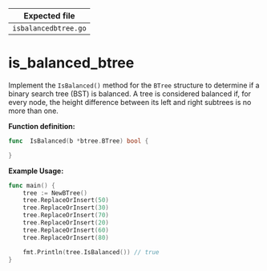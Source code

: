 | Expected file        |
| -------------------- |
| `isbalancedbtree.go` |

# is_balanced_btree

Implement the `IsBalanced()` method for the `BTree` structure to determine if a binary search tree (BST) is balanced. A tree is considered balanced if, for every node, the height difference between its left and right subtrees is no more than one.

**Function definition:**

```go
func  IsBalanced(b *btree.BTree) bool {

}


```

**Example Usage:**

```go
func main() {
    tree := NewBTree()
    tree.ReplaceOrInsert(50)
    tree.ReplaceOrInsert(30)
    tree.ReplaceOrInsert(70)
    tree.ReplaceOrInsert(20)
    tree.ReplaceOrInsert(60)
    tree.ReplaceOrInsert(80)

    fmt.Println(tree.IsBalanced()) // true
}
```
